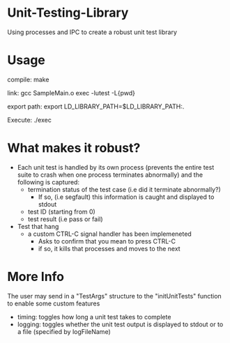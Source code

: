 # Unit-Testing-Library
Using processes and IPC to create a robust unit test library 

# Usage
compile: make

link: gcc SampleMain.o exec -lutest -L{pwd}

export path: export LD_LIBRARY_PATH=$LD_LIBRARY_PATH:.

Execute: ./exec

# What makes it robust?

 - Each unit test is handled by its own process (prevents the entire test suite to crash when one process terminates abnormally) and the following is captured:
    - termination status of the test case (i.e did it terminate abnormally?)
        - If so, (i.e segfault) this information is caught and displayed to stdout   
    - test ID (starting from 0)
    - test result (i.e pass or fail)
 - Test that hang
    - a custom CTRL-C signal handler has been implemeneted
       - Asks to confirm that you mean to press CTRL-C
       - if so, it kills that processes and moves to the next


# More Info
The user may send in a "TestArgs" structure to the "initUnitTests" function to enable some custom features
  - timing: toggles how long a unit test takes to complete
  - logging: toggles whether the unit test output is displayed to stdout or to a file (specified by logFileName)

